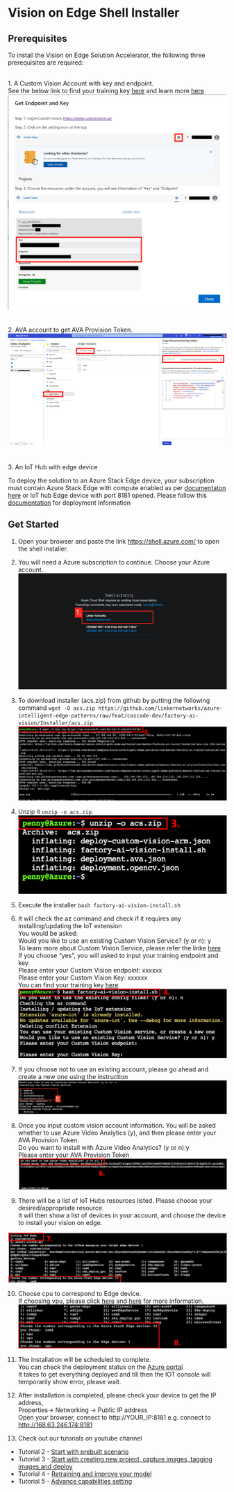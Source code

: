 

# Vision on Edge Shell Installer

## Prerequisites

To install the Vision on Edge Solution Accelerator, the following three prerequisites are required:

<br/>1. A Custom Vision Account with key and endpoint.
<br/>See the below link to find your training key [here](https://www.customvision.ai/projects#/settings) and learn more [here](https://azure.microsoft.com/en-us/services/cognitive-services/custom-vision-service/)
![arch_img](../assets/customvisioninfo.png)
<br/>
<br/>
<br/>2. AVA account to get AVA Provision Token. 
![arch_img](../assets/create%20va%20account_20210902.png)
<br/>
<br/>
<br/>3. An IoT Hub with edge device

To deploy the solution to an Azure Stack Edge device, your subscription must contain Azure Stack Edge with compute enabled as per [documentaton here](https://docs.microsoft.com/en-us/azure/databox-online/azure-stack-edge-gpu-deploy-configure-compute) or IoT hub Edge device with port 8181 opened. Please follow this [documentation](https://github.com/Azure-Samples/azure-intelligent-edge-patterns/blob/master/factory-ai-vision/Tutorial/CreateIoTEdgeDevice.md) for deployment information





   
## Get Started 

1. Open your browser and paste the link https://shell.azure.com/  to open the shell installer. 
2. You will need a Azure subscription to continue. Choose your Azure account.
![arch_img](../assets/step1.png)
3. To download installer (acs.zip) from github by putting the following command `wget -O acs.zip https://github.com/linkernetworks/azure-intelligent-edge-patterns/raw/feat/cascade-dev/factory-ai-vision/Installer/acs.zip`
![arch_img](../assets/step2_20210902.png)
4. Unzip it `unzip -o acs.zip`. 
![arch_img](../assets/step3_20210902.png?raw=true)
5. Execute the installer `bash factory-ai-vision-install.sh`

6. It will check the az command and check if it requires any installing/updating the IoT extension
<br/>You would be asked:
<br/>Would you like to use an existing Custom Vision Service? (y or n):  y 
<br/>To learn more about Custom Vision Service, please refer the linke [here](https://azure.microsoft.com/en-us/services/cognitive-services/custom-vision-service/)
<br/>If you choose “yes”, you will asked to input your training endpoint and key.
<br/>Please enter your Custom Vision endpoint: xxxxxx
<br/>Please enter your Custom Vision Key: xxxxxx
<br/> You can find your training key [here](https://www.customvision.ai/projects#/setting)
![arch_img](../assets/step4_20210902.png?raw=true)

7. If you choose not to use an existing account, please go ahead and create a new one using the instruction
![arch_img](../assets/step5.png)

8. Once you input custom vision account information. You will be asked whether to use Azure Video Analytics (y), and then please enter your AVA Provision Token. 
<br/>Do you want to install with Azure Video Analytics? (y or n):y
<br/> Please enter your AVA Provision Token
![arch_img](../assets/step6_20210902.png?raw=true)

9. There will be a list of IoT Hubs resources listed. Please choose your desired/appropriate resource.
<br/>It will then show a list of devices in your account, and choose the device to install your vision on edge. 

![arch_img](../assets/step7_20210902.png?raw=true)

10. Choose cpu to correspond to Edge device.
<br> If choosing vpu, please click [here](https://docs.openvino.ai/latest/openvino_docs_install_guides_installing_openvino_linux_ivad_vpu.html#doxid-openvino-docs-install-guides-installing-openvino-linux-ivad-vpu) and [here](https://docs.openvino.ai/2021.4/openvino_docs_install_guides_installing_openvino_docker_linux.html#build_docker_image_for_intel_vision_accelerator_design_with_intel_movidius_vpus) for more information.
![arch_img](../assets/step8_20210904.png?raw=true)

11. The installation will be scheduled to complete.
<br/> You can check the deployment status on the [Azure portal](https://portal.azure.com/#home)
<br/>It takes to get everything deployed and till then the IOT console will temporarily show error, please wait. 

12. After installation is completed, please check your device to get the IP address,
<br/> Properties-> Networking -> Public IP address
<br/> Open your browser, connect to http://YOUR_IP:8181
e.g.  connect to http://168.63.246.174:8181

13. Check out our tutorials on youtube channel 

- Tutorial 2 - <a href="https://youtu.be/dihAdZTGj-g" target="_blank">Start with prebuilt scenario</a>
- Tutorial 3 - <a href="https://www.youtube.com/watch?v=cCEW6nsd8xQ" target="_blank">Start with creating new project, capture images, tagging images and deploy</a>
- Tutorial 4 - <a href="https://www.youtube.com/watch?v=OxK9feR_T3U" target="_blank">Retraining and improve your model</a>
- Tutorial 5 - <a href="https://www.youtube.com/watch?v=Bv7wxfFEdtI" target="_blank">Advance capabilities setting</a>



